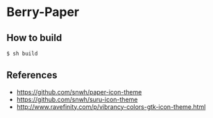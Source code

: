 # Berry-Paper

## How to build

```bash
$ sh build
```

## References

- https://github.com/snwh/paper-icon-theme
- https://github.com/snwh/suru-icon-theme
- http://www.ravefinity.com/p/vibrancy-colors-gtk-icon-theme.html
